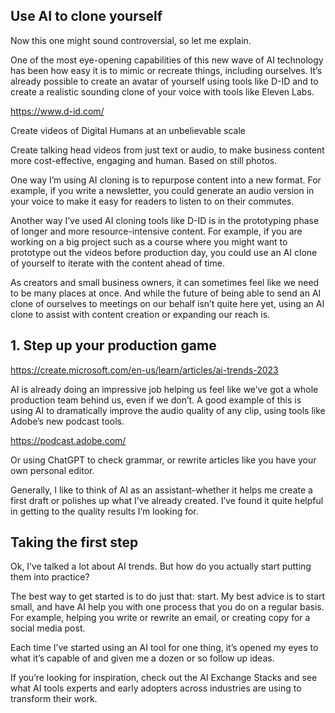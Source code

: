 ## Use AI to clone yourself
Now this one might sound controversial, so let me explain.

One of the most eye-opening capabilities of this new wave of AI technology has been how easy it is to mimic or recreate things, including ourselves. It’s already possible to create an avatar of yourself using tools like D-ID and to create a realistic sounding clone of your voice with tools like Eleven Labs.

https://www.d-id.com/

Create videos of Digital Humans at an unbelievable scale

Create talking head videos from just text or audio, to make business content more cost-effective, engaging and human. Based on still photos.

One way I’m using AI cloning is to repurpose content into a new format. For example, if you write a newsletter, you could generate an audio version in your voice to make it easy for readers to listen to on their commutes.

Another way I’ve used AI cloning tools like D-ID is in the prototyping phase of longer and more resource-intensive content. For example, if you are working on a big project such as a course where you might want to prototype out the videos before production day, you could use an AI clone of yourself to iterate with the content ahead of time.

As creators and small business owners, it can sometimes feel like we need to be many places at once. And while the future of being able to send an AI clone of ourselves to meetings on our behalf isn’t quite here yet, using an AI clone to assist with content creation or expanding our reach is.

## 1. Step up your production game

https://create.microsoft.com/en-us/learn/articles/ai-trends-2023

AI is already doing an impressive job helping us feel like we’ve got a whole production team behind us, even if we don’t. A good example of this is using AI to dramatically improve the audio quality of any clip, using tools like Adobe’s new podcast tools.

https://podcast.adobe.com/

Or using ChatGPT to check grammar, or rewrite articles like you have your own personal editor.

Generally, I like to think of AI as an assistant-whether it helps me create a first draft or polishes up what I’ve already created. I’ve found it quite helpful in getting to the quality results I’m looking for.

## Taking the first step
Ok, I’ve talked a lot about AI trends. But how do you actually start putting them into practice?

The best way to get started is to do just that: start. My best advice is to start small, and have AI help you with one process that you do on a regular basis. For example, helping you write or rewrite an email, or creating copy for a social media post.

Each time I’ve started using an AI tool for one thing, it’s opened my eyes to what it’s capable of and given me a dozen or so follow up ideas.

If you’re looking for inspiration, check out the AI Exchange Stacks and see what AI tools experts and early adopters across industries are using to transform their work.

